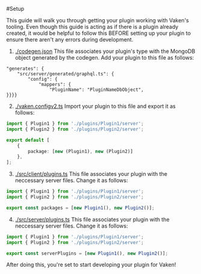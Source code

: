 #Setup

This guide will walk you through getting your plugin working with Vaken's tooling.
Even though this guide is acting as if there is a plugin already created, it would be helpful to follow this BEFORE setting up
your plugin to ensure there aren't any errors during development.

1. [./codegen.json](./codegen.json) This file associates your plugin's type with the MongoDB object generated by the codegen. Add your plugin to this file as follows:
```
"generates": {
    "src/server/generated/graphql.ts": {
        "config": {
            "mappers": {
                "PluginName": "PluginNameDbObject",
}}}}
```
2. [./vaken.configv2.ts](./vaken.configv2.ts) Import your plugin to this file and export it as follows:
```typescript
import { Plugin1 } from './plugins/Plugin1/server';
import { Plugin2 } from './plugins/Plugin2/server';

export default [
	{
		package: [new (Plugin1), new (Plugin2)]
	},
];
```

3. [./src/client/plugins.ts](./src/client/plugins.ts) This file associates your plugin with the neccessary server files. Change it as follows:
```typescript
import { Plugin1 } from './plugins/Plugin1/server';
import { Plugin2 } from './plugins/Plugin2/server';

export const packages = [new Plugin1(), new Plugin2()];
```

4. [./src/server/plugins.ts](./src/server/plugins.ts) This file associates your plugin with the neccessary server files. Change it as follows:
```typescript
import { Plugin1 } from './plugins/Plugin1/server';
import { Plugin2 } from './plugins/Plugin2/server';

export const serverPlugins = [new Plugin1(), new Plugin2()];
```

After doing this, you're set to start developing your plugin for Vaken!
